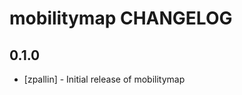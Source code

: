 mobilitymap CHANGELOG
=====================

0.1.0
-----
- [zpallin] - Initial release of mobilitymap

